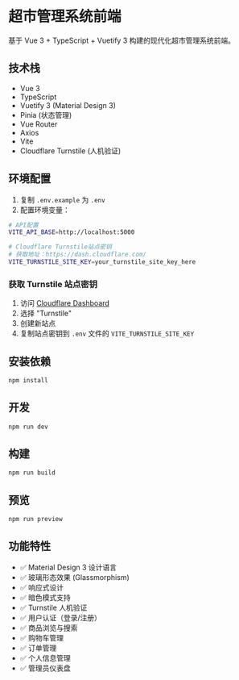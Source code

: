 # 超市管理系统前端

基于 Vue 3 + TypeScript + Vuetify 3 构建的现代化超市管理系统前端。

## 技术栈

- Vue 3
- TypeScript
- Vuetify 3 (Material Design 3)
- Pinia (状态管理)
- Vue Router
- Axios
- Vite
- Cloudflare Turnstile (人机验证)

## 环境配置

1. 复制 `.env.example` 为 `.env`
2. 配置环境变量：

```bash
# API配置
VITE_API_BASE=http://localhost:5000

# Cloudflare Turnstile站点密钥
# 获取地址：https://dash.cloudflare.com/
VITE_TURNSTILE_SITE_KEY=your_turnstile_site_key_here
```

### 获取 Turnstile 站点密钥

1. 访问 [Cloudflare Dashboard](https://dash.cloudflare.com/)
2. 选择 "Turnstile"
3. 创建新站点
4. 复制站点密钥到 `.env` 文件的 `VITE_TURNSTILE_SITE_KEY`

## 安装依赖

```bash
npm install
```

## 开发

```bash
npm run dev
```

## 构建

```bash
npm run build
```

## 预览

```bash
npm run preview
```

## 功能特性

- ✅ Material Design 3 设计语言
- ✅ 玻璃形态效果 (Glassmorphism)
- ✅ 响应式设计
- ✅ 暗色模式支持
- ✅ Turnstile 人机验证
- ✅ 用户认证（登录/注册）
- ✅ 商品浏览与搜索
- ✅ 购物车管理
- ✅ 订单管理
- ✅ 个人信息管理
- ✅ 管理员仪表盘
